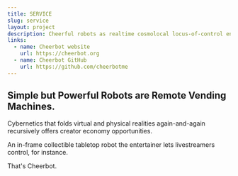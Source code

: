 ```yaml
---
title: SERVICE
slug: service
layout: project
description: Cheerful robots as realtime cosmolocal locus-of-control entertainment.
links:
  - name: Cheerbot website
    url: https://cheerbot.org
  - name: Cheerbot GitHub
    url: https://github.com/cheerbotme
---
```


## Simple but Powerful Robots are Remote Vending Machines.

Cybernetics that folds virtual and physical realities again-and-again recursively offers creator economy opportunities.

An in-frame collectible tabletop robot the entertainer lets livestreamers control, for instance.

That's Cheerbot.
